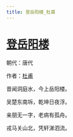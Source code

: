 ```yaml
---
title: 登岳阳楼_杜甫
---
```


# [登岳阳楼](http://so.gushiwen.org/view_11550.aspx)

朝代：唐代

作者：[杜甫](http://so.gushiwen.org/author_474.aspx)

昔闻洞庭水，今上岳阳楼。

吴楚东南坼，乾坤日夜浮。

亲朋无一字，老病有孤舟。

戎马关山北，凭轩涕泗流。